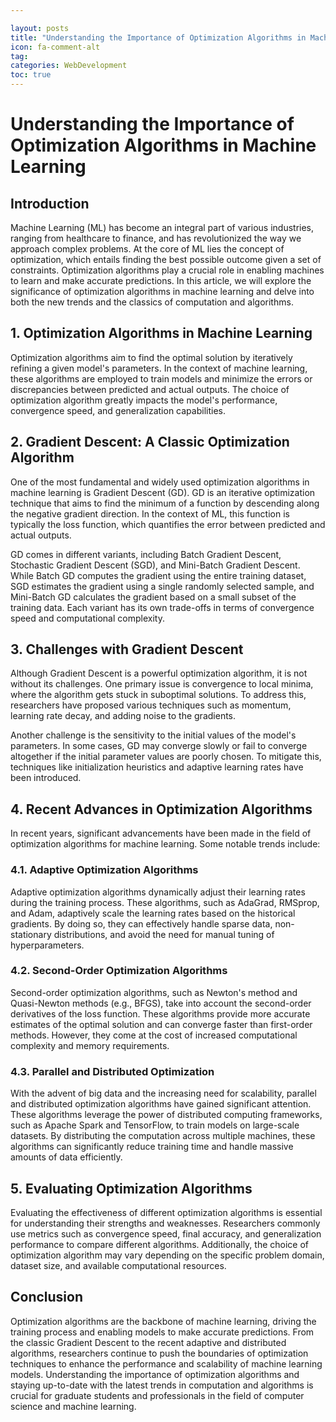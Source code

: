 ```yaml
---

layout: posts
title: "Understanding the Importance of Optimization Algorithms in Machine Learning"
icon: fa-comment-alt
tag:      
categories: WebDevelopment
toc: true
---
```




# Understanding the Importance of Optimization Algorithms in Machine Learning

## Introduction

Machine Learning (ML) has become an integral part of various industries, ranging from healthcare to finance, and has revolutionized the way we approach complex problems. At the core of ML lies the concept of optimization, which entails finding the best possible outcome given a set of constraints. Optimization algorithms play a crucial role in enabling machines to learn and make accurate predictions. In this article, we will explore the significance of optimization algorithms in machine learning and delve into both the new trends and the classics of computation and algorithms.

## 1. Optimization Algorithms in Machine Learning

Optimization algorithms aim to find the optimal solution by iteratively refining a given model's parameters. In the context of machine learning, these algorithms are employed to train models and minimize the errors or discrepancies between predicted and actual outputs. The choice of optimization algorithm greatly impacts the model's performance, convergence speed, and generalization capabilities.

## 2. Gradient Descent: A Classic Optimization Algorithm

One of the most fundamental and widely used optimization algorithms in machine learning is Gradient Descent (GD). GD is an iterative optimization technique that aims to find the minimum of a function by descending along the negative gradient direction. In the context of ML, this function is typically the loss function, which quantifies the error between predicted and actual outputs.

GD comes in different variants, including Batch Gradient Descent, Stochastic Gradient Descent (SGD), and Mini-Batch Gradient Descent. While Batch GD computes the gradient using the entire training dataset, SGD estimates the gradient using a single randomly selected sample, and Mini-Batch GD calculates the gradient based on a small subset of the training data. Each variant has its own trade-offs in terms of convergence speed and computational complexity.

## 3. Challenges with Gradient Descent

Although Gradient Descent is a powerful optimization algorithm, it is not without its challenges. One primary issue is convergence to local minima, where the algorithm gets stuck in suboptimal solutions. To address this, researchers have proposed various techniques such as momentum, learning rate decay, and adding noise to the gradients.

Another challenge is the sensitivity to the initial values of the model's parameters. In some cases, GD may converge slowly or fail to converge altogether if the initial parameter values are poorly chosen. To mitigate this, techniques like initialization heuristics and adaptive learning rates have been introduced.

## 4. Recent Advances in Optimization Algorithms

In recent years, significant advancements have been made in the field of optimization algorithms for machine learning. Some notable trends include:

### 4.1. Adaptive Optimization Algorithms

Adaptive optimization algorithms dynamically adjust their learning rates during the training process. These algorithms, such as AdaGrad, RMSprop, and Adam, adaptively scale the learning rates based on the historical gradients. By doing so, they can effectively handle sparse data, non-stationary distributions, and avoid the need for manual tuning of hyperparameters.

### 4.2. Second-Order Optimization Algorithms

Second-order optimization algorithms, such as Newton's method and Quasi-Newton methods (e.g., BFGS), take into account the second-order derivatives of the loss function. These algorithms provide more accurate estimates of the optimal solution and can converge faster than first-order methods. However, they come at the cost of increased computational complexity and memory requirements.

### 4.3. Parallel and Distributed Optimization

With the advent of big data and the increasing need for scalability, parallel and distributed optimization algorithms have gained significant attention. These algorithms leverage the power of distributed computing frameworks, such as Apache Spark and TensorFlow, to train models on large-scale datasets. By distributing the computation across multiple machines, these algorithms can significantly reduce training time and handle massive amounts of data efficiently.

## 5. Evaluating Optimization Algorithms

Evaluating the effectiveness of different optimization algorithms is essential for understanding their strengths and weaknesses. Researchers commonly use metrics such as convergence speed, final accuracy, and generalization performance to compare different algorithms. Additionally, the choice of optimization algorithm may vary depending on the specific problem domain, dataset size, and available computational resources.

## Conclusion

Optimization algorithms are the backbone of machine learning, driving the training process and enabling models to make accurate predictions. From the classic Gradient Descent to the recent adaptive and distributed algorithms, researchers continue to push the boundaries of optimization techniques to enhance the performance and scalability of machine learning models. Understanding the importance of optimization algorithms and staying up-to-date with the latest trends in computation and algorithms is crucial for graduate students and professionals in the field of computer science and machine learning.